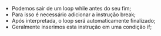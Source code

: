 * Podemos sair de um loop while antes do seu fim; 
* Para isso é necessário adicionar a instrução break; 
* Após interpretada, o loop será automaticamente finalizado; 
* Geralmente inserimos esta instrução em uma condição if;